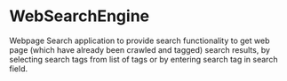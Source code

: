 # WebSearchEngine
 Webpage Search application to provide search functionality to get web page (which have already been crawled and tagged) search results, by selecting search tags from list of tags or by entering search tag in search field.
